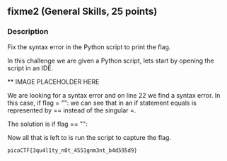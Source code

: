 ## fixme2 (General Skills, 25 points)
### Description
Fix the syntax error in the Python script to print the flag.

In this challenge we are given a Python script, lets start by opening the script in an IDE.

** IMAGE PLACEHOLDER HERE

We are looking for a syntax error and on line 22 we find a syntax error. In this case, if flag = "": we can see that in an if statement equals is represented by == instead of the singular =. 

The solution is if flag == "":

Now all that is left to is run the script to capture the flag.
```
picoCTF{3qu4l1ty_n0t_4551gnm3nt_b4d595d9}
```